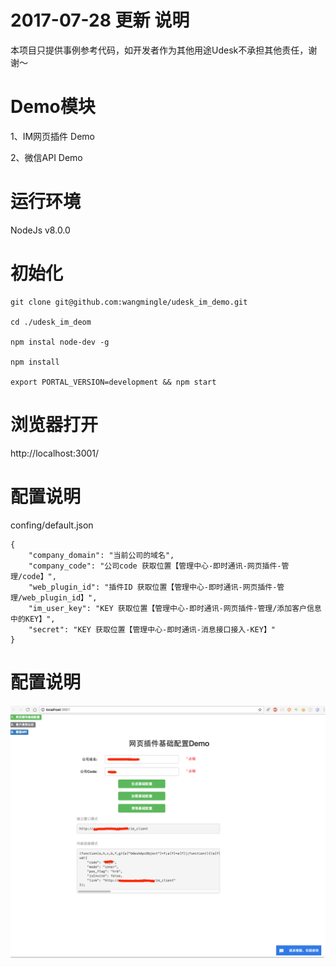 2017-07-28 更新
说明
=============================
本项目只提供事例参考代码，如开发者作为其他用途Udesk不承担其他责任，谢谢～

Demo模块
=============================
1、IM网页插件 Demo

2、微信API Demo

运行环境
=============================
NodeJs v8.0.0

初始化
=============================
```
git clone git@github.com:wangmingle/udesk_im_demo.git

cd ./udesk_im_deom

npm instal node-dev -g

npm install

export PORTAL_VERSION=development && npm start
```

浏览器打开
=============================
http://localhost:3001/



配置说明
=============================
confing/default.json

```
{
    "company_domain": "当前公司的域名",
    "company_code": "公司code 获取位置【管理中心-即时通讯-网页插件-管理/code】",
    "web_plugin_id": "插件ID 获取位置【管理中心-即时通讯-网页插件-管理/web_plugin_id】",
    "im_user_key": "KEY 获取位置【管理中心-即时通讯-网页插件-管理/添加客户信息中的KEY】",
    "secret": "KEY 获取位置【管理中心-即时通讯-消息接口接入-KEY】"
}
```

配置说明
=============================
![效果图](./udesk_demo.png)
